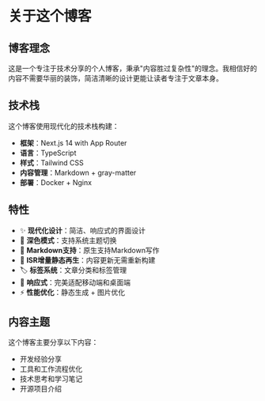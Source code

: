 # 关于这个博客

## 博客理念

这是一个专注于技术分享的个人博客，秉承"内容胜过复杂性"的理念。我相信好的内容不需要华丽的装饰，简洁清晰的设计更能让读者专注于文章本身。

## 技术栈

这个博客使用现代化的技术栈构建：

- **框架**：Next.js 14 with App Router
- **语言**：TypeScript
- **样式**：Tailwind CSS
- **内容管理**：Markdown + gray-matter
- **部署**：Docker + Nginx

## 特性

- ✨ **现代化设计**：简洁、响应式的界面设计
- 🌙 **深色模式**：支持系统主题切换
- 📝 **Markdown支持**：原生支持Markdown写作
- 🚀 **ISR增量静态再生**：内容更新无需重新构建
- 🏷️ **标签系统**：文章分类和标签管理
- 📱 **响应式**：完美适配移动端和桌面端
- ⚡ **性能优化**：静态生成 + 图片优化

## 内容主题

这个博客主要分享以下内容：

- 开发经验分享
- 工具和工作流程优化
- 技术思考和学习笔记
- 开源项目介绍

